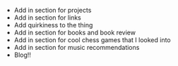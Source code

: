 - Add in section for projects
- Add in section for links
- Add quirkiness to the thing
- Add in section for books and book review
- Add in section for cool chess games that I looked into 
- Add in section for music recommendations
- Blog!!